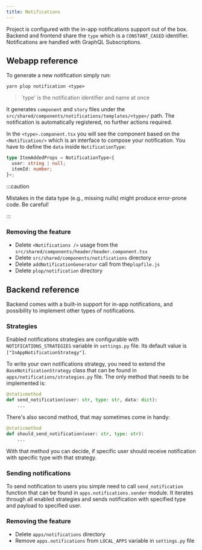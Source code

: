 ```yaml
---
title: Notifications
---
```


Project is configured with the in-app notifications support out of the box. Backend and frontend share the `type` which is a `CONSTANT_CASED` identifier. Notifications are handled with GraphQL Subscriptions.

## Webapp reference

To generate a new notification simply run:

```shell
yarn plop notification <type>
```

> `type' is the notification identifier and name at once

It generates `component` and `story` files under the `src/shared/components/notifications/templates/<type>/` path. The notification is automatically registered, no further actions required.

In the `<type>.component.tsx` you will see the component based on the `<Notification/>` which is an interface to compose your notification. You have to define the `data` inside `NotificationType`:


```typescript
type ItemAddedProps = NotificationType<{
  user: string | null;
  itemId: number;
}>;
```

:::caution

Mistakes in the data type (e.g., missing nulls) might produce error-prone code. Be careful!

:::

### Removing the feature

- Delete `<Notifications />` usage from the `src/shared/components/header/header.component.tsx`
- Delete `src/shared/components/notifications` directory
- Delete `addNotificationGenerator` call from  the`plopfile.js`
- Delete `plop/notification` directory


## Backend reference

Backend comes with a built-in support for in-app notifications, and possibility to implement other types of notifications.

### Strategies

Enabled notifications strategies are configurable with `NOTIFICATIONS_STRATEGIES` variable in `settings.py` file. Its default value is `["InAppNotificationStrategy"]`.

To write your own notifications strategy, you need to extend the `BaseNotificationStrategy` class that can be found in `apps/notifications/strategies.py` file. The only method that needs to be implemented is:

```python
@staticmethod
def send_notification(user: str, type: str, data: dict):
    ...
```

There's also second method, that may sometimes come in handy:

```python
@staticmethod
def should_send_notification(user: str, type: str):
    ...
```

With that method you can decide, if specific user should receive notification with specific type with that strategy.

### Sending notifications

To send notification to users you simple need to call `send_notification` function that can be found in  `apps.notifications.sender` module. It iterates through all enabled strategies and sends notification with specified type and payload to specified user.

### Removing the feature

- Delete `apps/notifications` directory
- Remove `apps.notifications` from `LOCAL_APPS` variable in `settings.py` file
